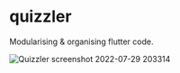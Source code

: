# quizzler

Modularising & organising flutter code.

![Quizzler screenshot 2022-07-29 203314](https://user-images.githubusercontent.com/95565650/181823064-32694269-f738-4a27-a73c-9bc28f2cda47.png)
